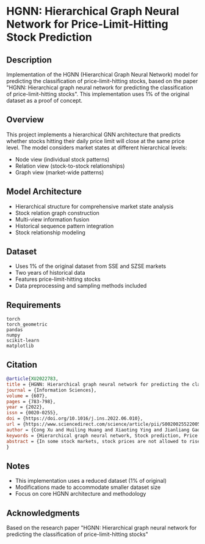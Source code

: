 # HGNN: Hierarchical Graph Neural Network for Price-Limit-Hitting Stock Prediction

## Description
Implementation of the HGNN (Hierarchical Graph Neural Network) model for predicting the classification of price-limit-hitting stocks, based on the paper "HGNN: Hierarchical graph neural network for predicting the classification of price-limit-hitting stocks". This implementation uses 1% of the original dataset as a proof of concept.

## Overview
This project implements a hierarchical GNN architecture that predicts whether stocks hitting their daily price limit will close at the same price level. The model considers market states at different hierarchical levels:
- Node view (individual stock patterns)
- Relation view (stock-to-stock relationships)
- Graph view (market-wide patterns)

## Model Architecture
- Hierarchical structure for comprehensive market state analysis
- Stock relation graph construction
- Multi-view information fusion
- Historical sequence pattern integration
- Stock relationship modeling

## Dataset
- Uses 1% of the original dataset from SSE and SZSE markets
- Two years of historical data
- Features price-limit-hitting stocks
- Data preprocessing and sampling methods included

## Requirements
```
torch
torch_geometric
pandas
numpy
scikit-learn
matplotlib
```

## Citation
```bibtex
@article{XU2022783,
title = {HGNN: Hierarchical graph neural network for predicting the classification of price-limit-hitting stocks},
journal = {Information Sciences},
volume = {607},
pages = {783-798},
year = {2022},
issn = {0020-0255},
doi = {https://doi.org/10.1016/j.ins.2022.06.010},
url = {https://www.sciencedirect.com/science/article/pii/S0020025522005928},
author = {Cong Xu and Huiling Huang and Xiaoting Ying and Jianliang Gao and Zhao Li and Peng Zhang and Jie Xiao and Jiarun Zhang and Jiangjian Luo},
keywords = {Hierarchical graph neural network, Stock prediction, Price limit},
abstract = {In some stock markets, stock prices are not allowed to rise above a daily limit to restrain the surge of price (called price limit). When the price limit occurs, investors tend to chase the continuing upward momentum for profit-making. However, For the stocks that hit daily price limit, we observe whether they close at daily price limit will lead to the opposite price trends of the next trading day. Therefore, this work aims to predict whether a stock that hits its daily price limit will also close at the same price level (i.e., Type I or Type II). The occurrence of price limit is driven by different levels of market state. For example, it can result from macro-economic changes of the whole market, or it can be traced to some industry-specific factors. A challenging task is to learn a better stock representation with less uncertainty by comprehensively considering the hierarchical property of market state. Accordingly, we design a novel hierarchical architecture, called Hierarchical Graph Neural Network (HGNN), to investigate the market state at hierarchical view for stock type prediction. In HGNN, we construct the stock relation graph and merge stock information hierarchically extracted from multiple views of market state, including node view, relation view and graph view, which takes both historical sequence pattern and stock relation into consideration. Our key innovation is the introduction of hierarchical structure makes the predictive model able to more comprehensively infer the hierarchical property of market state. Further, it also provides the deeper insight for the actual investment practice. To validate the effectiveness of our method, we conduct back-testing on the two-year historical data of more than 2500 main-board stocks in two China stock markets, SSE and SZSE. To support further study of the stock type prediction task, we have published two long-range stock datasets (Datasets are available at https://drive.google.com/file/d/1TXiAyqt3rHveuzdGT6YtswU1e-tBSFUe/view?usp=sharing). Extensive experiments show that our method outperforms the state-of-the-art solutions including ALSTM, GCN and GAT with the improvements of at least 3.54% on average in accuracy. In addition, the average return ratio of SSE and SZSE has improved by 18.57% and 8.75%, respectively.}
}
```

## Notes
- This implementation uses a reduced dataset (1% of original)
- Modifications made to accommodate smaller dataset size
- Focus on core HGNN architecture and methodology

## Acknowledgments
Based on the research paper "HGNN: Hierarchical graph neural network for predicting the classification of price-limit-hitting stocks"
